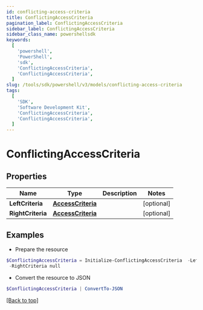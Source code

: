 ```yaml
---
id: conflicting-access-criteria
title: ConflictingAccessCriteria
pagination_label: ConflictingAccessCriteria
sidebar_label: ConflictingAccessCriteria
sidebar_class_name: powershellsdk
keywords:
  [
    'powershell',
    'PowerShell',
    'sdk',
    'ConflictingAccessCriteria',
    'ConflictingAccessCriteria',
  ]
slug: /tools/sdk/powershell/v3/models/conflicting-access-criteria
tags:
  [
    'SDK',
    'Software Development Kit',
    'ConflictingAccessCriteria',
    'ConflictingAccessCriteria',
  ]
---
```


# ConflictingAccessCriteria

## Properties

| Name | Type | Description | Notes |
| --- | --- | --- | --- |
| **LeftCriteria** | [**AccessCriteria**](access-criteria) |  | [optional] |
| **RightCriteria** | [**AccessCriteria**](access-criteria) |  | [optional] |

## Examples

- Prepare the resource

```powershell
$ConflictingAccessCriteria = Initialize-ConflictingAccessCriteria  -LeftCriteria null `
 -RightCriteria null
```

- Convert the resource to JSON

```powershell
$ConflictingAccessCriteria | ConvertTo-JSON
```

[[Back to top]](#)
